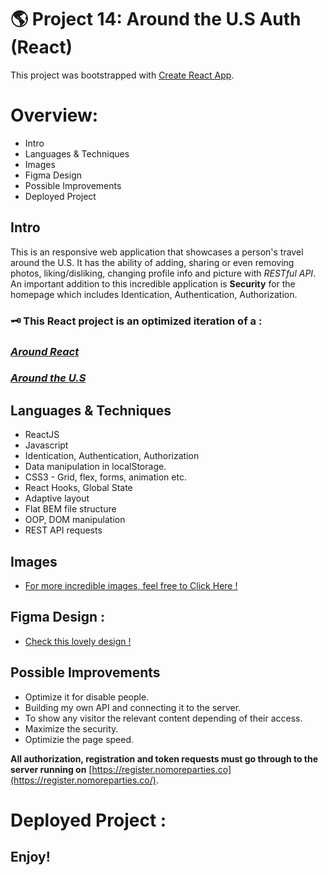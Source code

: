 # 🌎 Project 14: Around the U.S Auth (React)

This project was bootstrapped with [Create React App](https://github.com/facebook/create-react-app).

# Overview:

- Intro
- Languages & Techniques
- Images
- Figma Design
- Possible Improvements
- Deployed Project

## Intro

This is an responsive web application that showcases a person's travel around the U.S. It has the ability of adding, sharing or even removing photos, liking/disliking, changing profile info and picture with _RESTful API_. An important addition to this incredible application is **Security** for the homepage which includes Identication, Authentication, Authorization.

### 🗝️ This React project is an optimized iteration of a :

### _[Around React](https://chen-abudi.github.io/around-react/)_

### _[Around the U.S](https://chen-abudi.github.io/web_project_4/)_

## Languages & Techniques

- ReactJS
- Javascript
- Identication, Authentication, Authorization
- Data manipulation in localStorage.
- CSS3 - Grid, flex, forms, animation etc.
- React Hooks, Global State
- Adaptive layout
- Flat BEM file structure
- OOP, DOM manipulation
- REST API requests

## Images

- [For more incredible images, feel free to Click Here !](https://unsplash.com/)

## Figma Design :

- [Check this lovely design !](https://www.figma.com/file/yXGGl4EnWYEPzGJU2dSJ1L/Sprint-14%3A-Registration-and-Authorization?node-id=1%3A352)

## Possible Improvements

- Optimize it for disable people.
- Building my own API and connecting it to the server.
- To show any visitor the relevant content depending of their access.
- Maximize the security.
- Optimizie the page speed.

**All authorization, registration and token requests must go through to the server running on** [https://register.nomoreparties.co](https://register.nomoreparties.co/).

# Deployed Project :

[]()

## Enjoy!
